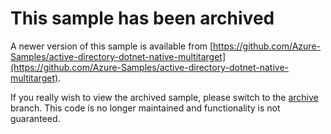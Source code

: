# This sample has been archived

A newer version of this sample is available from [https://github.com/Azure-Samples/active-directory-dotnet-native-multitarget](https://github.com/Azure-Samples/active-directory-dotnet-native-multitarget).

If you really wish to view the archived sample, please switch to the [archive](https://github.com/Azure-Samples/active-directory-xamarin-android/tree/archive) branch. This code is no longer maintained and functionality is not guaranteed.
